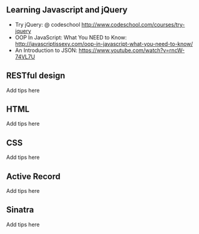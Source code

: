 <h2>Learning Javascript and jQuery</h2>

- Try jQuery: @ codeschool http://www.codeschool.com/courses/try-jquery
- OOP In JavaScript: What You NEED to Know: http://javascriptissexy.com/oop-in-javascript-what-you-need-to-know/
- An Introduction to JSON: https://www.youtube.com/watch?v=rncW-74VL7U
<h2>RESTful design</h2>
<p> Add tips here </p>

<h2>HTML</h2>
<p> Add tips here </p>

<h2>CSS</h2>
<p> Add tips here </p>

<h2>Active Record</h2>
<p> Add tips here </p>

<h2>Sinatra</h2>
<p> Add tips here </p>
